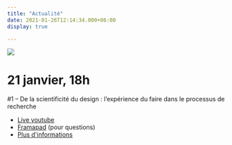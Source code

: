 ```yaml
---
title: "Actualité"
date: 2021-01-26T12:14:34.000+06:00
display: true

---
```


![](/images/pratique-de-la-recherche-en-design.jpg)

# 21 janvier, 18h

#1 – De la scientificité du design : l’expérience du faire dans le processus de recherche

* [Live youtube](https://www.youtube.com/channel/UCIGwUDEA2gPZ0dZ2m85xNfA)
* [Framapad](https://www.youtube.com/channel/UCIGwUDEA2gPZ0dZ2m85xNfA) (pour questions)
* [Plus d'informations](/actions/de-la-scientificite-du-design-l-experience-du-faire-dans-le-processus-de-recherche/)


